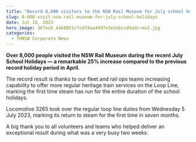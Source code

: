 ```yaml
---
title: "Record 8,000 visitors to the NSW Rail Museum for July school holidays"
slug: 8-000-visit-nsw-rail-museum-for-july-school-holidays
date: Jul 18, 2023
hero_image: 367ea5_44b8051cfcdf4aa49d7e3e2ebccd9adc~mv2.jpg
categories:
  - THNSW Corporate News
---
```



**Over 8,000 people visited the NSW Rail Museum during the recent July School Holidays — a remarkable 25% increase compared to the previous record holiday period in April.**

The record result is thanks to our fleet and rail ops teams increasing capability to offer more regular heritage train services on the Loop Line, marking the first time steam has run for the entire duration of the school holidays.

Locomotive 3265 took over the regular loop line duties from Wednesday 5 July 2023, marking its return to steam for the first time in seven months.

A big thank you to all volunteers and teams who helped deliver an exceptional result during what was a very busy two weeks.
